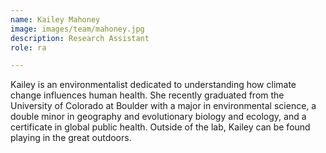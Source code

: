 ```yaml
---
name: Kailey Mahoney
image: images/team/mahoney.jpg
description: Research Assistant
role: ra

---
```

Kailey is an environmentalist dedicated to understanding how climate change influences human health. She recently graduated from the University of Colorado at Boulder with a major in environmental science, a double minor in geography and evolutionary biology and ecology, and a certificate in global public health. Outside of the lab, Kailey can be found playing in the great outdoors.